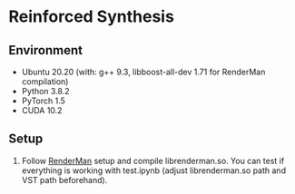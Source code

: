 # Reinforced Synthesis

## Environment
- Ubuntu 20.20 (with: g++ 9.3, libboost-all-dev 1.71 for RenderMan compilation)
- Python 3.8.2
- PyTorch 1.5
- CUDA 10.2

## Setup
1. Follow [RenderMan](https://github.com/seawee1/RenderMan) setup and compile librenderman.so. You can test if everything is working with test.ipynb (adjust librenderman.so path and VST path beforehand).
